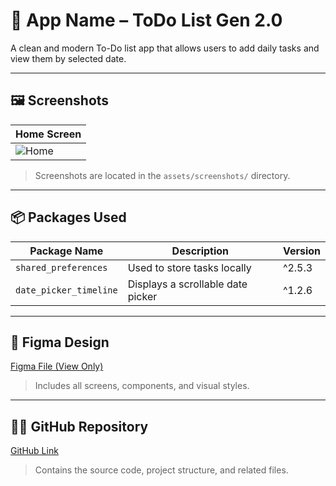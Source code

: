 # 📱 App Name – ToDo List Gen 2.0

A clean and modern To-Do list app that allows users to add daily tasks and view them by selected date.

---

## 🖼️ Screenshots

| Home Screen |
|-------------|
| ![Home](assets/screenshots/home.png) |

> Screenshots are located in the `assets/screenshots/` directory.

---

## 📦 Packages Used

| Package Name           | Description                        | Version |
|------------------------|------------------------------------|---------|
| `shared_preferences`   | Used to store tasks locally        | ^2.5.3  |
| `date_picker_timeline` | Displays a scrollable date picker  | ^1.2.6  | 

---

## 🎨 Figma Design

[Figma File (View Only)](https://www.figma.com/community/file/1505852883611135389)
> Includes all screens, components, and visual styles.

---

## 🧑‍💻 GitHub Repository

[GitHub Link](https://github.com/IslomjonovAbdulazim/todo_list_gen/tree/started)
> Contains the source code, project structure, and related files.
